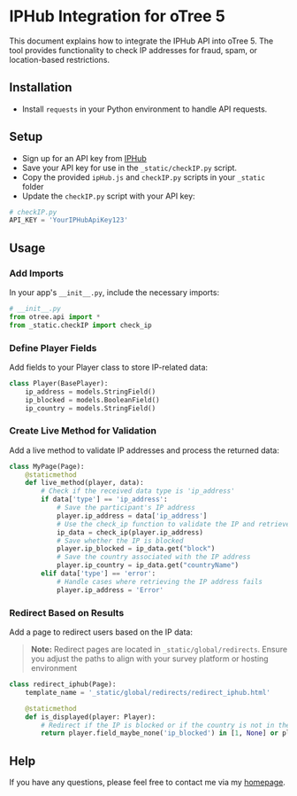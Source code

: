 # IPHub Integration for oTree 5

This document explains how to integrate the IPHub API into oTree 5. 
The tool provides functionality to check IP addresses for fraud, spam, 
or location-based restrictions.

## Installation
- Install ```requests``` in your Python environment to handle API requests.

## Setup
- Sign up for an API key from [IPHub](https://iphub.info/)
- Save your API key for use in the ```_static/checkIP.py``` script.
- Copy the provided ```ipHub.js``` and ```checkIP.py``` scripts in your ```_static``` folder
- Update the ````checkIP.py```` script with your API key:
```python
# checkIP.py
API_KEY = 'YourIPHubApiKey123'
```

## Usage
### Add Imports
In your app's ````__init__.py````, include the necessary imports:

```python
# __init__.py
from otree.api import *
from _static.checkIP import check_ip
```

### Define Player Fields
Add fields to your Player class to store IP-related data:

```python
class Player(BasePlayer):
    ip_address = models.StringField()
    ip_blocked = models.BooleanField()
    ip_country = models.StringField()
```    
    
### Create Live Method for Validation
Add a live method to validate IP addresses and process the returned data:

```python
class MyPage(Page):
    @staticmethod
    def live_method(player, data):
        # Check if the received data type is 'ip_address'
        if data['type'] == 'ip_address':
            # Save the participant's IP address
            player.ip_address = data['ip_address']
            # Use the check_ip function to validate the IP and retrieve details
            ip_data = check_ip(player.ip_address)
            # Save whether the IP is blocked
            player.ip_blocked = ip_data.get("block")
            # Save the country associated with the IP address
            player.ip_country = ip_data.get("countryName")
        elif data['type'] == 'error':
            # Handle cases where retrieving the IP address fails
            player.ip_address = 'Error'
```

### Redirect Based on Results
Add a page to redirect users based on the IP data:

> **Note:** Redirect pages are located in ````_static/global/redirects````. 
> Ensure you adjust the paths to align with your survey platform or hosting environment

```python
class redirect_iphub(Page):
    template_name = '_static/global/redirects/redirect_iphub.html'

    @staticmethod
    def is_displayed(player: Player):
        # Redirect if the IP is blocked or if the country is not in the allowed list
        return player.field_maybe_none('ip_blocked') in [1, None] or player.field_maybe_none('ip_country') not in ['United States', 'Germany']
```

## Help
If you have any questions, please feel free to contact me via my [homepage](https://www.studies-services.de/en).
